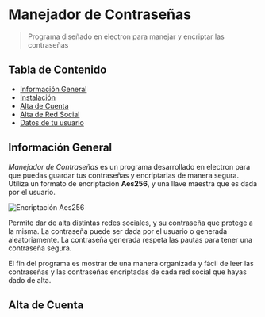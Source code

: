 # Manejador de Contraseñas
>Programa diseñado en electron para manejar y encriptar las contraseñas

## Tabla de Contenido
* [Información General](#general-info)
* [Instalación](#instalacion)
* [Alta de Cuenta](#altaCuenta)
* [Alta de Red Social](#altaRedSocial)
* [Datos de tu usuario](#datos)

## Información General
*Manejador de Contraseñas* es un programa desarrollado en electron para que puedas guardar tus contraseñas y encriptarlas de manera segura. Utiliza un formato de encriptación **Aes256**, y una llave maestra que es dada por el usuario. 

  ![](https://i.imgur.com/YrEz37G.png "Encriptación Aes256")

Permite dar de alta distintas redes sociales, y su contraseña que protege a la misma. La contraseña puede ser dada por el usuario o generada aleatoriamente. La contraseña generada respeta las pautas para tener una contraseña segura.

El fin del programa es mostrar de una manera organizada y fácil de leer las contraseñas y las contraseñas encriptadas de cada red social que hayas dado de alta.

## Alta de Cuenta